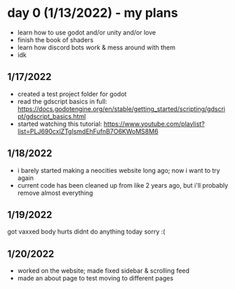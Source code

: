 # day 0 (1/13/2022) - my plans
* learn how to use godot and/or unity and/or love
* finish the book of shaders
* learn how discord bots work & mess around with them
* idk

## 1/17/2022
* created a test project folder for godot
* read the gdscript basics in full: https://docs.godotengine.org/en/stable/getting_started/scripting/gdscript/gdscript_basics.html
* started watching this tutorial: https://www.youtube.com/playlist?list=PLJ690cxlZTgIsmdEhFufnB7O6KWoMS8M6

## 1/18/2022
* i barely started making a neocities website long ago; now i want to try again
* current code has been cleaned up from like 2 years ago, but i'll probably remove almost everything

## 1/19/2022
got vaxxed body hurts didnt do anything today sorry :(

## 1/20/2022
* worked on the website; made fixed sidebar & scrolling feed
* made an about page to test moving to different pages

##
